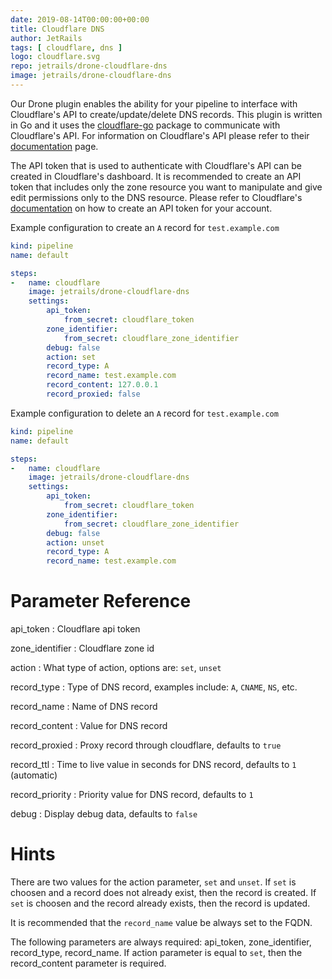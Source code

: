 ```yaml
---
date: 2019-08-14T00:00:00+00:00
title: Cloudflare DNS
author: JetRails
tags: [ cloudflare, dns ]
logo: cloudflare.svg
repo: jetrails/drone-cloudflare-dns
image: jetrails/drone-cloudflare-dns
---
```


Our Drone plugin enables the ability for your pipeline to interface with Cloudflare's API to create/update/delete DNS records. This plugin is written in Go and it uses the [cloudflare-go](https://github.com/cloudflare/cloudflare-go) package to communicate with Cloudflare's API. For information on Cloudflare's API please refer to their [documentation](https://api.cloudflare.com/#dns-records-for-a-zone-properties) page.

The API token that is used to authenticate with Cloudflare's API can be created in Cloudflare's dashboard. It is recommended to create an API token that includes only the zone resource you want to manipulate and give edit permissions only to the DNS resource. Please refer to Cloudflare's [documentation](https://support.cloudflare.com/hc/en-us/articles/200167836-Where-do-I-find-my-Cloudflare-API-key#12345680) on how to create an API token for your account.

Example configuration to create an `A` record for `test.example.com`

```yaml
kind: pipeline
name: default

steps:
-   name: cloudflare
    image: jetrails/drone-cloudflare-dns
    settings:
        api_token:
            from_secret: cloudflare_token
        zone_identifier:
            from_secret: cloudflare_zone_identifier
        debug: false
        action: set
        record_type: A
        record_name: test.example.com
        record_content: 127.0.0.1
        record_proxied: false
```

Example configuration to delete an `A` record for `test.example.com`

```yaml
kind: pipeline
name: default

steps:
-   name: cloudflare
    image: jetrails/drone-cloudflare-dns
    settings:
        api_token:
            from_secret: cloudflare_token
        zone_identifier:
            from_secret: cloudflare_zone_identifier
        debug: false
        action: unset
        record_type: A
        record_name: test.example.com
```

# Parameter Reference

api_token
: Cloudflare api token

zone_identifier
: Cloudflare zone id

action
: What type of action, options are: `set`, `unset`

record_type
: Type of DNS record, examples include: `A`, `CNAME`, `NS`, etc.

record_name
: Name of DNS record

record_content
: Value for DNS record

record_proxied
: Proxy record through cloudflare, defaults to `true`

record_ttl
: Time to live value in seconds for DNS record, defaults to `1` (automatic)

record_priority
: Priority value for DNS record, defaults to `1`

debug
: Display debug data, defaults to `false`

# Hints

There are two values for the action parameter, `set` and `unset`. If `set` is choosen and a record does not already exist, then the record is created. If `set` is choosen and the record already exists, then the record is updated.

It is recommended that the `record_name` value be always set to the FQDN.

The following parameters are always required: api_token, zone_identifier, record_type, record_name. If action parameter is equal to `set`, then the record_content parameter is required.